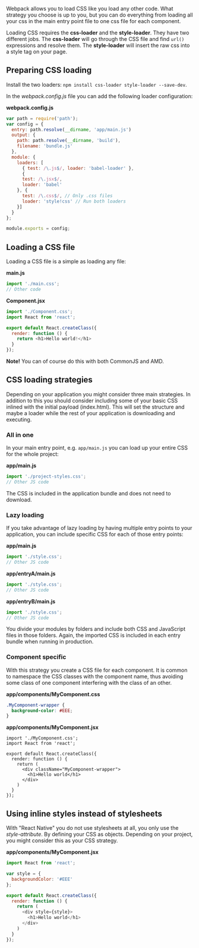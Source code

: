 Webpack allows you to load CSS like you load any other code. What strategy you choose is up to you, but you can do everything from loading all your css in the main entry point file to one css file for each component.

Loading CSS requires the **css-loader** and the **style-loader**. They have two different jobs. The **css-loader** will go through the CSS file and find `url()` expressions and resolve them. The **style-loader** will insert the raw css into a style tag on your page.

## Preparing CSS loading

Install the two loaders: `npm install css-loader style-loader --save-dev`.

In the *webpack.config.js* file you can add the following loader configuration:

**webpack.config.js**

```javascript
var path = require('path');
var config = {
  entry: path.resolve(__dirname, 'app/main.js')
  output: {
    path: path.resolve(__dirname, 'build'),
    filename: 'bundle.js'
  },
  module: {
    loaders: [
      { test: /\.js$/, loader: 'babel-loader' },
      {
      test: /\.jsx$/,
      loader: 'babel'
    }, {
      test: /\.css$/, // Only .css files
      loader: 'style!css' // Run both loaders
    }]
  }
};

module.exports = config;
```

## Loading a CSS file

Loading a CSS file is a simple as loading any file:

**main.js**

```javascript
import './main.css';
// Other code
```

**Component.jsx**

```javascript
import './Component.css';
import React from 'react';

export default React.createClass({
  render: function () {
    return <h1>Hello world!</h1>
  }
});
```

**Note!** You can of course do this with both CommonJS and AMD.

## CSS loading strategies

Depending on your application you might consider three main strategies. In addition to this you should consider including some of your basic CSS inlined with the initial payload (index.html). This will set the structure and maybe a loader while the rest of your application is downloading and executing.

### All in one

In your main entry point, e.g. `app/main.js` you can load up your entire CSS for the whole project:

**app/main.js**

```javascript
import './project-styles.css';
// Other JS code
```

The CSS is included in the application bundle and does not need to download.

### Lazy loading

If you take advantage of lazy loading by having multiple entry points to your application, you can include specific CSS for each of those entry points:

**app/main.js**

```javascript
import './style.css';
// Other JS code
```

**app/entryA/main.js**

```javascript
import './style.css';
// Other JS code
```

**app/entryB/main.js**

```javascript
import './style.css';
// Other JS code
```

You divide your modules by folders and include both CSS and JavaScript files in those folders. Again, the imported CSS is included in each entry bundle when running in production.

### Component specific

With this strategy you create a CSS file for each component. It is common to namespace the CSS classes with the component name, thus avoiding some class of one component interfering with the class of an other.

**app/components/MyComponent.css**

```css
.MyComponent-wrapper {
  background-color: #EEE;
}
```

**app/components/MyComponent.jsx**

```
import './MyComponent.css';
import React from 'react';

export default React.createClass({
  render: function () {
    return (
      <div className="MyComponent-wrapper">
        <h1>Hello world</h1>
      </div>
    )
  }
});
```

## Using inline styles instead of stylesheets

With "React Native" you do not use stylesheets at all, you only use the *style-attribute*. By defining your CSS as objects. Depending on your project, you might consider this as your CSS strategy.

**app/components/MyComponent.jsx**

```javascript
import React from 'react';

var style = {
  backgroundColor: '#EEE'
};

export default React.createClass({
  render: function () {
    return (
      <div style={style}>
        <h1>Hello world</h1>
      </div>
    )
  }
});
```
